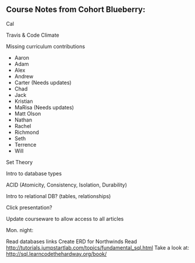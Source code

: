Course Notes from Cohort Blueberry:
----------------------------------

Cal

Travis & Code Climate

Missing curriculum contributions
  * Aaron
  * Adam
  * Alex
  * Andrew
  * Carter (Needs updates)
  * Chad
  * Jack
  * Kristian
  * MaRisa (Needs updates)
  * Matt Olson
  * Nathan
  * Rachel
  * Richmond
  * Seth
  * Terrence
  * Will


Set Theory

Intro to database types

ACID (Atomicity, Consistency, Isolation, Durability)

Intro to relational DB? (tables, relationships)

Click presentation?

Update courseware to allow access to all articles


Mon. night:

Read databases links
Create ERD for Northwinds
Read http://tutorials.jumpstartlab.com/topics/fundamental_sql.html
Take a look at: http://sql.learncodethehardway.org/book/
